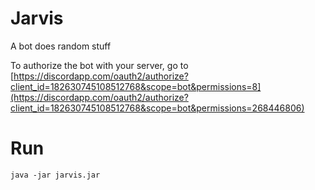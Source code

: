 Jarvis
======
A bot does random stuff

To authorize the bot with your server, go to [https://discordapp.com/oauth2/authorize?client_id=182630745108512768&scope=bot&permissions=8](https://discordapp.com/oauth2/authorize?client_id=182630745108512768&scope=bot&permissions=268446806)

Run
===
```
java -jar jarvis.jar
```
